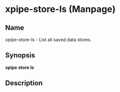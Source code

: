 # xpipe-store-ls (Manpage)

<h2 id="_name">Name</h2>
<div class="sectionbody">
<p>xpipe-store-ls - List all saved data stores.</p>
</div>
<div class="sect1">
<h2 id="_synopsis">Synopsis</h2>
<div class="sectionbody">
<div class="paragraph">
<p><strong>xpipe store ls</strong></p>
</div>
</div>
</div>
<div class="sect1">
<h2 id="_description">Description</h2>
<div class="sectionbody">

</div>
</div>
